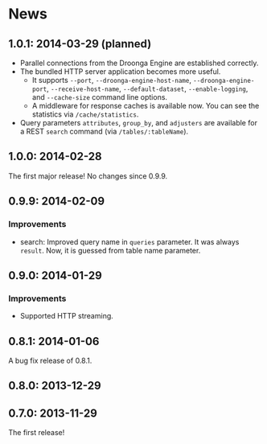# News

## 1.0.1: 2014-03-29 (planned)

 * Parallel connections from the Droonga Engine are established correctly.
 * The bundled HTTP server application becomes more useful.
   * It supports `--port`, `--droonga-engine-host-name`, `--droonga-engine-port`, `--receive-host-name`, `--default-dataset`, `--enable-logging`, and `--cache-size` command line options.
   * A middleware for response caches is available now.
     You can see the statistics via `/cache/statistics`.
 * Query parameters `attributes`, `group_by`, and `adjusters` are available for a REST `search` command (via `/tables/:tableName`).

## 1.0.0: 2014-02-28

The first major release! No changes since 0.9.9.

## 0.9.9: 2014-02-09

### Improvements

  * search: Improved query name in `queries` parameter. It was always
    `result`. Now, it is guessed from table name parameter.

## 0.9.0: 2014-01-29

### Improvements

  * Supported HTTP streaming.

## 0.8.1: 2014-01-06

A bug fix release of 0.8.1.

## 0.8.0: 2013-12-29

## 0.7.0: 2013-11-29

The first release!
